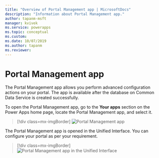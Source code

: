 ```yaml
---
title: "Overview of Portal Management app | MicrosoftDocs"
description: "Information about Portal Management app."
author: tapanm-msft
manager: kvivek
ms.service: powerapps
ms.topic: conceptual
ms.custom: 
ms.date: 10/07/2019
ms.author: tapanm
ms.reviewer:
---
```


# Portal Management app

The Portal Management app allows you perform advanced configuration actions on your portal. The app is available after the database on Common Data Service is created successfully.

To open the Portal Management app, go to the **Your apps** section on the Power Apps home page, locate the Portal Management app, and select it.

> [!div class=mx-imgBorder]
> ![Portal Management app](../media/portal-mgmt.png "Portal Management app")

The Portal Management app is opened in the Unified Interface. You can configure your portal as per your requirement.

> [!div class=mx-imgBorder]
> ![Portal Management app in the Unified Interface](../media/portal-mgmt-unified-interface.png "Portal Management app in the Unified Interface")
  